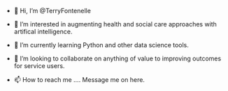 - 👋 Hi, I’m @TerryFontenelle

- 👀 I’m interested in augmenting health and social care approaches with artifical intelligence. 
- 🌱 I’m currently learning Python and other data science tools. 
- 💞️ I’m looking to collaborate on anything of value to improving outcomes for service users. 
- 📫 How to reach me .... Message me on here. 

<!---
TerryFontenelle/TerryFontenelle is a ✨ special ✨ repository because its `README.md` (this file) appears on your GitHub profile.
You can click the Preview link to take a look at your changes.
--->

